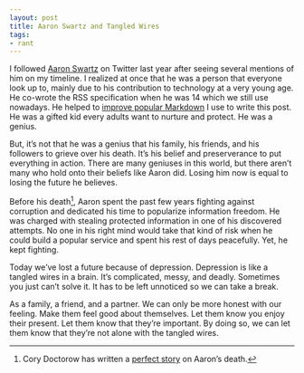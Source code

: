 ```yaml
---
layout: post
title: Aaron Swartz and Tangled Wires
tags:
- rant
---
```

I followed [Aaron Swartz][7653-001] on Twitter last year after seeing several mentions of him on my timeline. I realized at once that he was a person that everyone look up to, mainly due to his contribution to technology at a very young age. He co-wrote the RSS specification when he was 14 which we still use nowadays. He helped to [improve popular Markdown][7653-002] I use to write this post. He was a gifted kid every adults want to nurture and protect. He was a genius.

[7653-001]: https://twitter.com/aaronsw "Aaron Swartz (aaronsw) on Twitter"
[7653-002]: http://daringfireball.net/projects/markdown/ "Daring Fireball: Markdown"

<!--more-->

But, it’s not that he was a genius that his family, his friends, and his followers to grieve over his death. It’s his belief and preserverance to put everything in action. There are many geniuses in this world, but there aren’t many who hold onto their beliefs like Aaron did. Losing him now is equal to losing the future he believes.

Before his death[^1], Aaron spent the past few years fighting against corruption and dedicated his time to popularize information freedom. He was charged with stealing protected information in one of his discovered attempts. No one in his right mind would take that kind of risk when he could build a popular service and spent his rest of days peacefully. Yet, he kept fighting.

Today we’ve lost a future because of depression. Depression is like a tangled wires in a brain. It’s complicated, messy, and deadly. Sometimes you just can’t solve it. It has to be left unnoticed so we can take a break.

As a family, a friend, and a partner. We can only be more honest with our feeling. Make them feel good about themselves. Let them know you enjoy their present. Let them know that they’re important. By doing so, we can let them know that they’re not alone with the tangled wires.

[^1]: Cory Doctorow has written a [perfect story](http://boingboing.net/2013/01/12/rip-aaron-swartz.html "RIP, Aaron Swartz - Boing Boing") on Aaron’s death.
